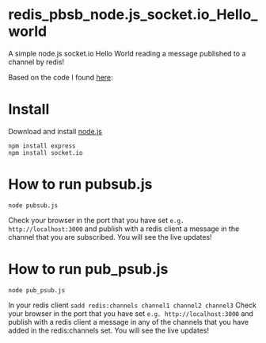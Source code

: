 redis_pbsb_node.js_socket.io_Hello_world
========================================


A simple node.js socket.io Hello World reading a message published to a channel by redis!

Based on the code I found [here](http://stackoverflow.com/questions/4441798/how-to-use-redis-publish-subscribe-with-nodejs-to-notify-clients-when-data-value):

Install
=======
Download and install <a href='http://nodejs.org/#download'>node.js</a>

`npm install express` <br />
`npm install socket.io`

How to run pubsub.js
====================
`node pubsub.js`

Check your browser in the port that you have set `e.g. http://localhost:3000` and publish with a redis client a message in the channel that you are subscribed.
You will see the live updates!

How to run pub_psub.js
======================
`node pub_psub.js`

In your redis client `sadd redis:channels channel1 channel2 channel3`
Check your browser in the port that you have set `e.g. http://localhost:3000` and publish with a redis client a message in any of the channels that you have added in the redis:channels set.
You will see the live updates!